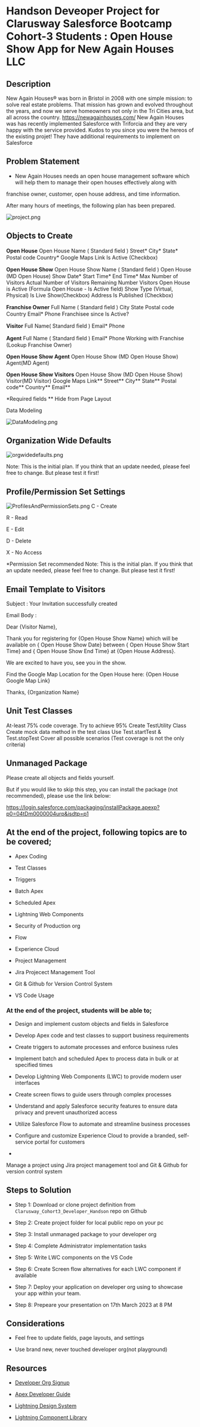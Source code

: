 # Handson Deveoper Project for Clarusway Salesforce Bootcamp Cohort-3 Students : Open House Show App for New Again Houses LLC

## Description
New Again Houses® was born in Bristol in 2008 with one simple mission: to solve real estate problems. That mission has grown and evolved throughout the years, and now we serve homeowners not only in the Tri Cities area, but all across the country. https://newagainhouses.com/
New Again Houses was has recently implemented Salesforce with Triforcia and they are very happy with the service provided. Kudos to you since you were the hereos of the existing projet!
They have additional requirements to implement on Salesforce

## Problem Statement

- New Again Houses needs an open house management software 
which will help them to manage their open houses effectively along with
 
franchise owner,
customer, 
open house address, 
and time information. 

After many hours of meetings, the following 
plan has been prepared.

![project.png](project.png)

## Objects to Create


**Open House**
Open House Name ( Standard ﬁeld ) 
Street*
City*
State*
Postal code
Country*
Google Maps Link
Is Active (Checkbox)

**Open House Show**
Open House Show Name ( Standard ﬁeld ) 
Open House (MD Open House)
Show Date*
Start Time*
End Time*
Max Number of  Visitors 
Actual Number of Visitors
Remaining Number Visitors 
Open House is Active (Formula Open House - Is Active field)
Show Type (Virtual, Physical)
Is Live Show(Checkbox)
Address
Is Published (Checkbox)

**Franchise Owner**
Full Name ( Standard ﬁeld ) 
City
State
Postal code
Country
Email*
Phone
Franchisee since
Is Active?


**Visitor**
Full Name( Standard ﬁeld ) 
Email*
Phone

**Agent**
Full Name ( Standard ﬁeld ) 
Email*
Phone
Working with Franchise (Lookup Franchise Owner)

**Open House Show Agent**
Open House Show (MD Open House Show)
Agent(MD Agent)

**Open House Show Visitors**
Open House Show (MD Open House Show)
Visitor(MD Visitor)
Google Maps Link**
Street**
City**
State**
Postal code**
Country**
Email**

*Required fields
** Hide from Page Layout

Data Modeling

![DataModeling.png](DataModeling.png)

## Organization Wide Defaults

![orgwidedefaults.png](orgwidedefualts.png)

Note: This is the initial plan. If you think that an update needed, please feel free to change. But please test it first!

## Profile/Permission Set Settings

![ProfilesAndPermissionSets.png](ProfilesAndPermissionSets.png)
C - Create

R - Read

E - Edit

D - Delete

X - No Access 

*Permission Set recommended
Note: This is the initial plan. If you think that an update needed, please feel free to change. But please test it first!

## Email Template to Visitors

Subject : Your Invitation successfully created

Email Body : 

Dear {Visitor Name},

Thank you for registering for {Open House Show Name} which will be available on { Open House Show Date} between { Open House Show Start Time}  and { Open House Show End Time} at {Open House Address}. 

We are excited to have you, see you in the show.

Find the Google Map Location for the Open House here: {Open House Google Map Link}

Thanks,
{Organization Name}

## Unit Test Classes

At-least 75% code coverage. Try to achieve 95%
Create TestUtility Class 
Create mock data method in the test class
Use Test.startTest & Test.stopTest
Cover all possible scenarios (Test coverage is not the only criteria)


## Unmanaged Package

Please create all objects and fields yourself. 

But if you would like to skip this step, you can install the package (not recommended), please use the link below: 

https://login.salesforce.com/packaging/installPackage.apexp?p0=04tDm0000004urp&isdtp=p1




## At the end of the project, following topics are to be covered;

- Apex Coding

- Test Classes

- Triggers

- Batch Apex

- Scheduled Apex

- Lightning Web Components

- Security of Production org

- Flow

- Experience Cloud

- Project Management

- Jira Projecect Management Tool

- Git & Github for Version Control System

- VS Code Usage



### At the end of the project, students will be able to;

- Design and implement custom objects and fields in Salesforce

- Develop Apex code and test classes to support business requirements

- Create triggers to automate processes and enforce business rules

- Implement batch and scheduled Apex to process data in bulk or at specified times

- Develop Lightning Web Components (LWC) to provide modern user interfaces

- Create screen flows to guide users through complex processes

- Understand and apply Salesforce security features to ensure data privacy and prevent unauthorized access

- Utilize Salesforce Flow to automate and streamline business processes

- Configure and customize Experience Cloud to provide a branded, self-service portal for customers
- 
Manage a project using Jira project management tool and Git & Github for version control system

## Steps to Solution
  
- Step 1: Download or clone project definition from `Clarusway_Cohort3_Developer_Handson` repo on Github 

- Step 2: Create project folder for local public repo on your pc

- Step 3: Install unmanaged package to your developer org 

- Step 4: Complete Administrator implementation tasks  

- Step 5: Write LWC components on the VS Code

- Step 6: Create Screen flow alternatives for each LWC component if available 

- Step 7: Deploy your application on developer org using to showcase your app within your team.

- Step 8: Prepeare your presentation on 17th March 2023 at 8 PM

## Considerations

- Feel free to update fields, page layouts, and settings

- Use brand new, never touched developer org(not playground)



## Resources

- [Developer Org Signup](https://developer.salesforce.com/signup)

- [Apex Developer Guide](https://developer.salesforce.com/docs/atlas.en-us.apexcode.meta/apexcode/apex_dev_guide.htm)

- [Lightning Design System](https://www.lightningdesignsystem.com/)

- [Lightning Component Library](https://developer.salesforce.com/docs/component-library/overview/components)


[def]: project-001-snapshot.png
